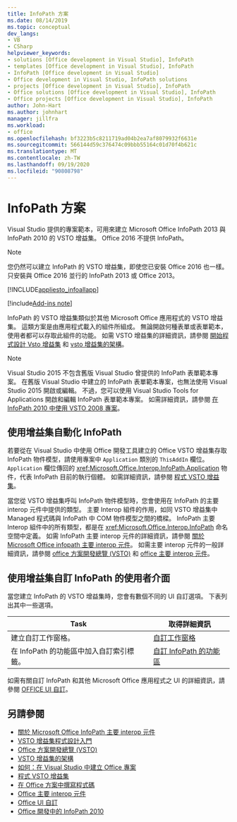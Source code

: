 ```yaml
---
title: InfoPath 方案
ms.date: 08/14/2019
ms.topic: conceptual
dev_langs:
- VB
- CSharp
helpviewer_keywords:
- solutions [Office development in Visual Studio], InfoPath
- templates [Office development in Visual Studio], InfoPath
- InfoPath [Office development in Visual Studio]
- Office development in Visual Studio, InfoPath solutions
- projects [Office development in Visual Studio], InfoPath
- Office solutions [Office development in Visual Studio], InfoPath
- Office projects [Office development in Visual Studio], InfoPath
author: John-Hart
ms.author: johnhart
manager: jillfra
ms.workload:
- office
ms.openlocfilehash: bf3223b5c8211719ad04b2ea7af8079932f6631e
ms.sourcegitcommit: 566144d59c376474c09bbb55164c01d70f4b621c
ms.translationtype: MT
ms.contentlocale: zh-TW
ms.lasthandoff: 09/19/2020
ms.locfileid: "90808798"
---
```

# <a name="infopath-solutions"></a>InfoPath 方案
  Visual Studio 提供的專案範本，可用來建立 Microsoft Office InfoPath 2013 與 InfoPath 2010 的 VSTO 增益集。 Office 2016 不提供 InfoPath。

> [!NOTE]
> 您仍然可以建立 InfoPath 的 VSTO 增益集，即使您已安裝 Office 2016 也一樣。 只安裝與 Office 2016 並行的 InfoPath 2013 或 Office 2013。

 [!INCLUDE[appliesto_infoallapp](../vsto/includes/appliesto-infoallapp-md.md)]

[!include[Add-ins note](includes/addinsnote.md)]

 InfoPath 的 VSTO 增益集類似於其他 Microsoft Office 應用程式的 VSTO 增益集。 這類方案是由應用程式載入的組件所組成。 無論開啟何種表單或表單範本，使用者都可以存取此組件的功能。 如需 VSTO 增益集的詳細資訊，請參閱 [開始程式設計 Vsto 增益集](../vsto/getting-started-programming-vsto-add-ins.md) 和 [vsto 增益集的架構](../vsto/architecture-of-vsto-add-ins.md)。

> [!NOTE]
> Visual Studio 2015 不包含舊版 Visual Studio 曾提供的 InfoPath 表單範本專案。 在舊版 Visual Studio 中建立的 InfoPath 表單範本專案，也無法使用 Visual Studio 2015 開啟或編輯。 不過，您可以使用 Visual Studio Tools for Applications 開啟和編輯 InfoPath 表單範本專案。 如需詳細資訊，請參閱 [在 InfoPath 2010 中使用 VSTO 2008 專案](/archive/blogs/infopath/working-with-vsto-2008-projects-in-infopath-2010)。

## <a name="automate-infopath-by-using-an-add-in"></a>使用增益集自動化 InfoPath
 若要從在 Visual Studio 中使用 Office 開發工具建立的 Office VSTO 增益集存取 InfoPath 物件模型，請使用專案中 `Application` 類別的 `ThisAddIn` 欄位。 `Application` 欄位傳回的 <xref:Microsoft.Office.Interop.InfoPath.Application> 物件，代表 InfoPath 目前的執行個體。 如需詳細資訊，請參閱 [程式 VSTO 增益集](../vsto/programming-vsto-add-ins.md)。

 當您從 VSTO 增益集呼叫 InfoPath 物件模型時，您會使用在 InfoPath 的主要 interop 元件中提供的類型。 主要 Interop 組件的作用，如同 VSTO 增益集中 Managed 程式碼與 InfoPath 中 COM 物件模型之間的橋樑。 InfoPath 主要 Interop 組件中的所有類型，都是在 <xref:Microsoft.Office.Interop.InfoPath> 命名空間中定義。 如需 InfoPath 主要 interop 元件的詳細資訊，請參閱 [關於 Microsoft Office infopath 主要 interop 元件](/office/client-developer/infopath/external-automation/about-the-microsoft-office-infopath-primary-interop-assembly)。 如需主要 interop 元件的一般詳細資訊，請參閱 [office 方案開發總覽 &#40;VSTO&#41;](../vsto/office-solutions-development-overview-vsto.md) 和 [office 主要 interop 元件](../vsto/office-primary-interop-assemblies.md)。

## <a name="customize-the-user-interface-of-infopath-by-using-an-add-in"></a>使用增益集自訂 InfoPath 的使用者介面
 當您建立 InfoPath 的 VSTO 增益集時，您會有數個不同的 UI 自訂選項。 下表列出其中一些選項。

|Task|取得詳細資訊|
|----------|--------------------------|
|建立自訂工作窗格。|[自訂工作窗格](../vsto/custom-task-panes.md)|
|在 InfoPath 的功能區中加入自訂索引標籤。|[自訂 InfoPath 的功能區](../vsto/customizing-a-ribbon-for-infopath.md)|

 如需有關自訂 InfoPath 和其他 Microsoft Office 應用程式之 UI 的詳細資訊，請參閱 [OFFICE UI 自訂](../vsto/office-ui-customization.md)。

## <a name="see-also"></a>另請參閱
- [關於 Microsoft Office InfoPath 主要 interop 元件](/office/client-developer/infopath/external-automation/about-the-microsoft-office-infopath-primary-interop-assembly)
- [VSTO 增益集程式設計入門](../vsto/getting-started-programming-vsto-add-ins.md)
- [Office 方案開發總覽 &#40;VSTO&#41;](../vsto/office-solutions-development-overview-vsto.md)
- [VSTO 增益集的架構](../vsto/architecture-of-vsto-add-ins.md)
- [如何：在 Visual Studio 中建立 Office 專案](../vsto/how-to-create-office-projects-in-visual-studio.md)
- [程式 VSTO 增益集](../vsto/programming-vsto-add-ins.md)
- [在 Office 方案中撰寫程式碼](../vsto/writing-code-in-office-solutions.md)
- [Office 主要 interop 元件](../vsto/office-primary-interop-assemblies.md)
- [Office UI 自訂](../vsto/office-ui-customization.md)
- [Office 開發中的 InfoPath 2010](/previous-versions/office/developer/office-2010/ff604966(v=office.14))